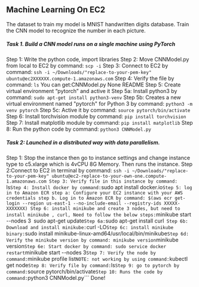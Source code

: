 ## Machine Learning On EC2
The dataset to train my model is MNIST handwritten digits database. Train the CNN model to recognize the number in each picture. 
##### Task 1. Build a CNN model runs on a single machine using PyTorch

Step 1: Write the python code, import libraries
Step 2: Move CNNModel.py from local to EC2 by command: ```scp -i```
Step 3:  Connect to EC2 by command: ```ssh -i ~/Downloads/"replace-to-your-pem-key" ubuntu@ec2XXXXXX.compute-1.amazonaws.com```
Step 4: Verify the file by command: ```ls```
You can get:CNNModel.py  None  README
Step 5: Create virtual environment “pytorch” and active it
Step 5a: Install python3 by command: ```sudo apt-get install python3-venv```
Step 5b: Creates a new virtual environment named "pytorch" for Python 3 by command: ```python3 -m venv pytorch```
Step 5c: Active it by command: ```source pytorch/bin/activate```
Step 6: Install torchvision module by command: ```pip install torchvision```
Step 7: Install matplotlib module by command: ```pip install matplotlib```
Step 8: Run the python code by command: ```python3 CNNModel.py```

##### Task 2: Launched in a distributed way with data parallelism. 
Step 1: Stop the instance then go to instance settings and change
instance type to c5.xlarge which is 4vCPU 8G Memory. Then runs the
instance.
Step 2:Connect to EC2 in terminal by command: ```ssh -i
~/Downloads/"replace-to-your-pem-key" ubuntu@ec2-replace-to-your-own-one.compute-1.amazonaws.com
Step 3: Verify file in this instance by command: ```ls```
Step 4: Install docker by command: ```sudo apt install docker.io```
Step 5: log in to Amazon ECR
step a: Configure your EC2 instance with your AWS credentials
step b. Log in to Amazon ECR by command: $(aws ecr get-login --region
us-east-1 --no-include-email --registry-ids XXXXX-XXXXXXX)
Step 6: install minikube and create 3 nodes, but need to install minikube , curl,
Need to follow the below steps:
```minikube start --nodes 3```
```sudo apt-get update```
Step 6a: ```sudo apt-get install curl```
Step 6b: Download and install minikube:```curl -LO```
Step 6c: install minikube binary: ```sudo install minikube-linux-amd64/usr/local/bin/minikube```
Step 6d: Verify the minikube version by command: minikube version ```minikube version```
Step 6e: Start docker by command: sudo service docker restart ```minikube start --nodes 3```
Step 7: Verify the node by command: ```minikube profile list```
NOTE: not working by using command: ```kubectl get node```
Step 8: Verify file by command: ```ls```
Step 9: go to pytorch by command: ```source pytorch/bin/activate```
Step 10: Runs the code by command: ```python3 CNNModel.py```
Done!



      


